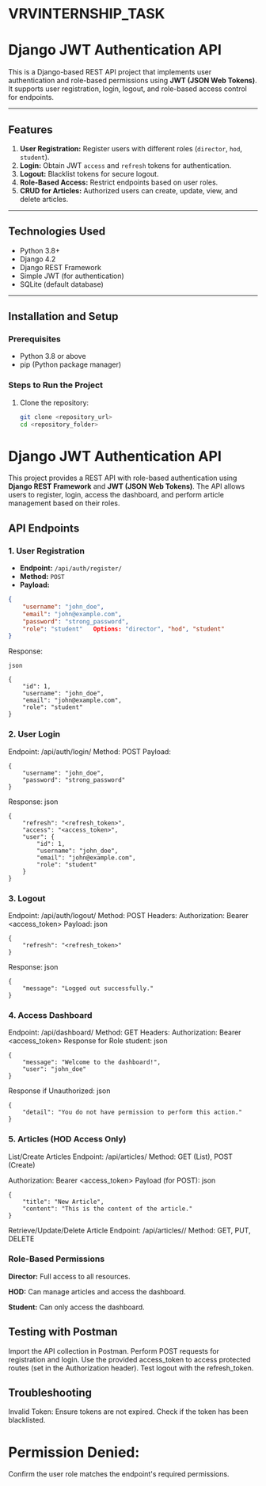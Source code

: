 # VRVINTERNSHIP_TASK

# Django JWT Authentication API

This is a Django-based REST API project that implements user authentication and role-based permissions using **JWT (JSON Web Tokens)**. It supports user registration, login, logout, and role-based access control for endpoints.

---

## Features
1. **User Registration:** Register users with different roles (`director`, `hod`, `student`).
2. **Login:** Obtain JWT `access` and `refresh` tokens for authentication.
3. **Logout:** Blacklist tokens for secure logout.
4. **Role-Based Access:** Restrict endpoints based on user roles.
5. **CRUD for Articles:** Authorized users can create, update, view, and delete articles.

---

## Technologies Used
- Python 3.8+
- Django 4.2
- Django REST Framework
- Simple JWT (for authentication)
- SQLite (default database)

---

## Installation and Setup

### Prerequisites
- Python 3.8 or above
- pip (Python package manager)

### Steps to Run the Project
1. Clone the repository:
   ```bash
   git clone <repository_url>
   cd <repository_folder>

# Django JWT Authentication API

This project provides a REST API with role-based authentication using **Django REST Framework** and **JWT (JSON Web Tokens)**. The API allows users to register, login, access the dashboard, and perform article management based on their roles.

## API Endpoints

### 1. User Registration
- **Endpoint:** `/api/auth/register/`
- **Method:** `POST`
- **Payload:**
```json
{
    "username": "john_doe",
    "email": "john@example.com",
    "password": "strong_password",
    "role": "student"   Options: "director", "hod", "student"
}
```
Response:
```
json

{
    "id": 1,
    "username": "john_doe",
    "email": "john@example.com",
    "role": "student"
}
```
### 2. User Login
Endpoint: /api/auth/login/
Method: POST
Payload:
```
{
    "username": "john_doe",
    "password": "strong_password"
}
```
Response:
json
```
{
    "refresh": "<refresh_token>",
    "access": "<access_token>",
    "user": {
        "id": 1,
        "username": "john_doe",
        "email": "john@example.com",
        "role": "student"
    }
}
```
### 3. Logout
Endpoint: /api/auth/logout/
Method: POST
Headers:
Authorization: Bearer <access_token>
Payload:
json
```
{
    "refresh": "<refresh_token>"
}
```
Response:
json
```
{
    "message": "Logged out successfully."
}
```
### 4. Access Dashboard
Endpoint: /api/dashboard/
Method: GET
Headers:
Authorization: Bearer <access_token>
Response for Role student:
json
```
{
    "message": "Welcome to the dashboard!",
    "user": "john_doe"
}
```
Response if Unauthorized:
json
```
{
    "detail": "You do not have permission to perform this action."
}
```
### 5. Articles (HOD Access Only)
List/Create Articles
Endpoint: /api/articles/
Method: GET (List), POST (Create)

Authorization: Bearer <access_token>
Payload (for POST):
json
```
{
    "title": "New Article",
    "content": "This is the content of the article."
}
```

Retrieve/Update/Delete Article
Endpoint: /api/articles/<id>/
Method: GET, PUT, DELETE

### Role-Based Permissions
**Director:** Full access to all resources.

**HOD:** Can manage articles and access the dashboard.

**Student:** Can only access the dashboard.

## Testing with Postman
Import the API collection in Postman.
Perform POST requests for registration and login.
Use the provided access_token to access protected routes (set in the Authorization header).
Test logout with the refresh_token.
## Troubleshooting
Invalid Token:
Ensure tokens are not expired.
Check if the token has been blacklisted.
# Permission Denied:
Confirm the user role matches the endpoint's required permissions.

   
